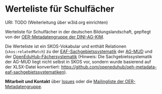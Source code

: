 # Werteliste für Schulfächer

URI: TODO (Weiterleitung über w3id.org einrichten)

Werteliste für Schulfächer in der deutschen Bildungslandschaft, gepflegt von der [OER-Metadatengruppe der DINI-AG-KIM](https://wiki.dnb.de/x/IQ30B).

Die Werteliste ist ein SKOS-Vokabular und enthält Relationen (`skos:relatedMatch`) zu der [EAF-Sachgebietssystematik](http://agmud.de/sachgebietssystematik/) der [AG-MUD](agmud.de) und der [OpenEduHub-Fächersystematik](http://w3id.org/openeduhub/vocabs/discipline) (Hinweis: Die Sachgebietssystematik der AG-MUD liegt nicht selbst in SKOS vor, sondern wurde basierend auf der XLSX-Datei konvertiert: https://github.com/openeduhub/oeh-metadata-eaf-sachgebietssystematiken).

**Mitarbeit und Kontakt** über [Issues](https://github.com/dini-ag-kim/hcrt/issues/) oder die [Mailingliste der OER-Metadatengruppe](https://lists.dnb.de/mailman/listinfo/dini-ag-kim-oer).
